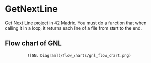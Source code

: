 # GetNextLine

Get Next Line project in 42 Madrid.
You must do a function that when calling it in a loop, it returns each line of a file from start to the end.


## Flow chart of GNL
              ![GNL Diagram](/flow_charts/gnl_flow_chart.png)
